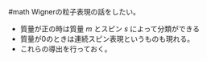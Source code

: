 #math 
Wignerの粒子表現の話をしたい。

- 質量が正の時は質量 $m$ とスピン $s$ によって分類ができる
- 質量が0のときは連続スピン表現というものも現れる。
- これらの導出を行っておく。